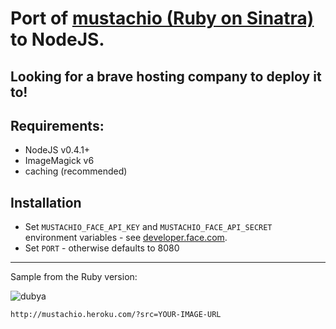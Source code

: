 # Port of [mustachio (Ruby on Sinatra)](https://github.com/afeld/mustachio) to NodeJS.

## Looking for a brave hosting company to deploy it to!

## Requirements:

* NodeJS v0.4.1+
* ImageMagick v6
* caching (recommended)

## Installation

* Set `MUSTACHIO_FACE_API_KEY` and `MUSTACHIO_FACE_API_SECRET` environment variables - see [developer.face.com](http://developers.face.com).
* Set `PORT` - otherwise defaults to 8080

---

Sample from the Ruby version:

![dubya](http://mustachio.heroku.com/magickly/?mustachify=true&src=http://www.librarising.com/astrology/celebs/images2/QR/queenelizabethii.jpg)

    http://mustachio.heroku.com/?src=YOUR-IMAGE-URL
